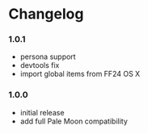 # Changelog

### 1.0.1
- persona support
- devtools fix
- import global items from FF24 OS X

### 1.0.0
- initial release
- add full Pale Moon compatibility